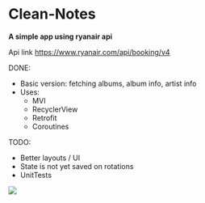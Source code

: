 # Clean-Notes

**A simple app using ryanair api**

Api link https://www.ryanair.com/api/booking/v4


DONE:
* Basic version: fetching albums, album info, artist info
* Uses:
    * MVI
    * RecyclerView
    * Retrofit
    * Coroutines

TODO:
* Better layouts / UI
* State is not yet saved on rotations
* UnitTests


![](FlightHelper.gif)

